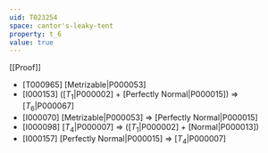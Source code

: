 ```yaml
---
uid: T023254
space: cantor's-leaky-tent
property: t_6
value: true
---
```

[[Proof]]

* [T000965] [Metrizable|P000053]
* [I000153] ([$T_1$|P000002] + [Perfectly Normal|P000015]) => [$T_6$|P000067]
* [I000070] [Metrizable|P000053] => [Perfectly Normal|P000015]
* [I000098] [$T_4$|P000007] => ([$T_1$|P000002] + [Normal|P000013])
* [I000157] [Perfectly Normal|P000015] => [$T_4$|P000007]


